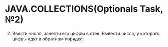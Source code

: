 # JAVA.COLLECTIONS(Optionals Task, №2)
2.   Ввести число, занести его цифры в стек. Вывести число, у которого цифры идут в обратном порядке.

